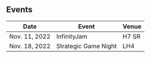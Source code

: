## Events

| Date          | Event       | Venue | 
| -----------   | ----------- | ------|
| Nov. 11, 2022 | InfinityJam | H7 SR | 
| Nov. 18, 2022 | Strategic Game Night | LH4 | 
